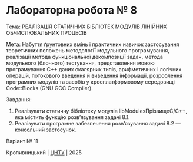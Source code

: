 ﻿# Лабораторна робота № 8

Тема: РЕАЛІЗАЦІЯ СТАТИЧНИХ БІБЛІОТЕК МОДУЛІВ ЛІНІЙНИХ ОБЧИСЛЮВАЛЬНИХ ПРОЦЕСІВ

Мета: Набуття ґрунтовних вмінь і практичних навичок застосування теоретичних положень методології модульного програмування, реалізації метода функціональної декомпозиції задач, метода модульного (блочного) тестування, представлення мовою програмування С++ даних скалярних типів, арифметичних і логічних операцій, потокового введення й виведення інформації, розроблення програмних модулів та засобів у кросплатформовому середовищі Code::Blocks (GNU GCC Compiler).

Завдання:
1. Реалізувати статичну бібліотеку модулів libModulesПрізвищеC/C++, яка містить функцію розв’язування задачі 8.1.
2. Реалізувати програмне забезпечення розв’язування задачі 8.2 — консольний застосунок.

Варіант № 11


Кропивницький | <a href="http://www.kntu.kr.ua/">ЦНТУ</a> | 2025